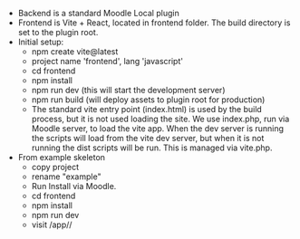 - Backend is a standard Moodle Local plugin
- Frontend is Vite + React, located in frontend folder. The build directory is set to the plugin root.
- Initial setup:
  - npm create vite@latest
  - project name 'frontend', lang 'javascript'
  - cd frontend
  - npm install
  - npm run dev (this will start the development server)
  - npm run build (will deploy assets to plugin root for production)
  - The standard vite entry point (index.html) is used by the build process, but it is not used loading the site. We use index.php, run via Moodle server, to load the vite app. When the dev server is running the scripts will load from the vite dev server, but when it is not running the dist scripts will be run. This is managed via vite.php.
- From example skeleton
  - copy project
  - rename "example"
  - Run Install via Moodle.
  - cd frontend
  - npm install
  - npm run dev
  - visit <moodleurl>/app/<project>/


 